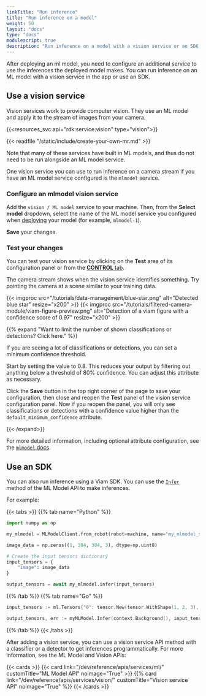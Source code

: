 ```yaml
---
linkTitle: "Run inference"
title: "Run inference on a model"
weight: 50
layout: "docs"
type: "docs"
modulescript: true
description: "Run inference on a model with a vision service or an SDK."
---
```


After deploying an ml model, you need to configure an additional service to use the inferences the deployed model makes.
You can run inference on an ML model with a vision service in the app or use an SDK.

## Use a vision service

Vision services work to provide computer vision.
They use an ML model and apply it to the stream of images from your camera.

{{<resources_svc api="rdk:service:vision" type="vision">}}

{{< readfile "/static/include/create-your-own-mr.md" >}}

Note that many of these services have built in ML models, and thus do not need to be run alongside an ML model service.

One vision service you can use to run inference on a camera stream if you have an ML model service configured is the `mlmodel` service.

### Configure an mlmodel vision service

Add the `vision / ML model` service to your machine.
Then, from the **Select model** dropdown, select the name of the ML model service you configured when [deploying](/data-ai/ai/deploy/) your model (for example, `mlmodel-1`).

**Save** your changes.

### Test your changes

You can test your vision service by clicking on the **Test** area of its configuration panel or from the [**CONTROL** tab](/fleet/control/).

The camera stream shows when the vision service identifies something.
Try pointing the camera at a scene similar to your training data.

{{< imgproc src="/tutorials/data-management/blue-star.png" alt="Detected blue star" resize="x200" >}}
{{< imgproc src="/tutorials/filtered-camera-module/viam-figure-preview.png" alt="Detection of a viam figure with a confidence score of 0.97" resize="x200" >}}

{{% expand "Want to limit the number of shown classifications or detections? Click here." %}}

If you are seeing a lot of classifications or detections, you can set a minimum confidence threshold.

Start by setting the value to 0.8.
This reduces your output by filtering out anything below a threshold of 80% confidence.
You can adjust this attribute as necessary.

Click the **Save** button in the top right corner of the page to save your configuration, then close and reopen the **Test** panel of the vision service configuration panel.
Now if you reopen the panel, you will only see classifications or detections with a confidence value higher than the `default_minimum_confidence` attribute.

{{< /expand>}}

For more detailed information, including optional attribute configuration, see the [`mlmodel` docs](/services/vision/mlmodel/).

## Use an SDK

You can also run inference using a Viam SDK.
You can use the [`Infer`](/dev/reference/apis/services/ml/#infer)
method of the ML Model API to make inferences.

For example:

{{< tabs >}}
{{% tab name="Python" %}}

```python {class="line-numbers linkable-line-numbers"}
import numpy as np

my_mlmodel = MLModelClient.from_robot(robot=machine, name="my_mlmodel_service")

image_data = np.zeros((1, 384, 384, 3), dtype=np.uint8)

# Create the input tensors dictionary
input_tensors = {
    "image": image_data
}

output_tensors = await my_mlmodel.infer(input_tensors)
```

{{% /tab %}}
{{% tab name="Go" %}}

```go {class="line-numbers linkable-line-numbers"}
input_tensors := ml.Tensors{"0": tensor.New(tensor.WithShape(1, 2, 3), tensor.WithBacking([]int{1, 2, 3, 4, 5, 6}))}

output_tensors, err := myMLModel.Infer(context.Background(), input_tensors)
```

{{% /tab %}}
{{< /tabs >}}

After adding a vision service, you can use a vision service API method with a classifier or a detector to get inferences programmatically.
For more information, see the ML Model and Vision APIs:

{{< cards >}}
{{< card link="/dev/reference/apis/services/ml/" customTitle="ML Model API" noimage="True" >}}
{{% card link="/dev/reference/apis/services/vision/" customTitle="Vision service API" noimage="True" %}}
{{< /cards >}}
